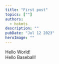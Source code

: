 ```yaml
---
title: "First post"
topics: [""]
authors:
  - hokmts
description: ""
pubDate: "Jul 12 2023"
heroImage: ""
---
```


Hello World!  
Hello Baseball!